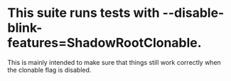 # This suite runs tests with --disable-blink-features=ShadowRootClonable.

This is mainly intended to make sure that things still work correctly when the clonable flag is disabled.

